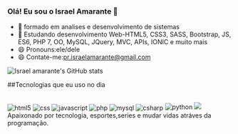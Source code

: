 ### Olá! Eu sou o Israel Amarante 👋
- 🔭 formado em analises e desenvolvimento de sistemas
- 🌱 Estudando desenvolvimento Web-HTML5, CSS3, SASS, Bootstrap, JS, ES6, PHP 7, OO, MySQL, JQuery, MVC, APIs, IONIC e muito mais
- 😄 Pronouns:ele/dele
- 😄 Contate-me:pr.israelamarante@gmail.com

![Israel amarante's GitHub stats](https://github-readme-stats.vercel.app/api?username=israelamarante&show_icons=true&theme=dracula)

##Tecnologias que eu uso no dia 
 <div style="display:inline-block"><br>
        <img align="center" src="https://img.shields.io/badge/HTML5-E34F26?style=for-the-badge&logo=html5&logoColor=white" alt="html5">
        <img align="center" src="https://img.shields.io/badge/CSS3-1572B6?style=for-the-badge&logo=css3&logoColor=white" alt="css">
        <img align="center" src="https://img.shields.io/badge/JavaScript-F7DF1E?style=for-the-badge&logo=javascript&logoColor=black" alt="javascript">
        <img align="center" src="https://img.shields.io/badge/PHP-777BB4?style=for-the-badge&logo=php&logoColor=white" alt="php">
        <img align="center" src="https://img.shields.io/badge/MySQL-00000F?style=for-the-badge&logo=mysql&logoColor=white" alt="mysql">
        <img align="center" src="https://img.shields.io/badge/C%23-239120?style=for-the-badge&logo=c-sharp&logoColor=white" alt="csharp">
        <img aling="center" src="https://img.shields.io/badge/Python-3776AB?style=for-the-badge&logo=python&logoColor=white" alt="python">
        <img src="https://cdn.jsdelivr.net/gh/devicons/devicon@latest/icons/csharp/csharp-original.svg" />
          
   </div><br>
   Apaixonado por tecnologia, esportes,series e mudar vidas atráves da programação.

     
